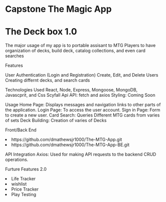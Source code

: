 # Capstone The Magic App

<h1>The Deck box 1.0</h1> 

<p>The major usage of my app is to portable assisant to MTG Players to have organization of decks, build deck, catalog collections, and even card searches</p>
Features
<p>User Authentication (Login and Registration)
Create, Edit, and Delete Users
Creating differnt decks, and search cards</p
                                           


Technologies Used
React, Node, Express, Mongoose, MongoDB, Javascprit, and Css 
Scyfall Api
API: fetch and axios
Styling: Coming Soon



Usage
Home Page:
Displays messages and navigation links to other parts of the application.
Login Page:
To access the user account.
Sign in Page:
Form to create a new user.
Card Search: 
Queries Different MTG cards from varies of sets
Deck Building:
Creation of varies of Decks

Front/Back End 
<li>https://github.com/dmathewsjr1000/The-MTG-App.git</li>
<li>https://github.com/dmathewsjr1000/The-MTG-App-BE.git</li>


API Integration
Axios: Used for making API requests to the backend CRUD operations.

Furture Features 2.0
<li>Life Tracker</li>
<li>wishlist</li>
<li>Price Tracker</li>
<li>Play Testing</li>





